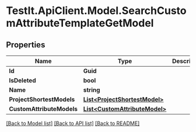 # TestIt.ApiClient.Model.SearchCustomAttributeTemplateGetModel

## Properties

Name | Type | Description | Notes
------------ | ------------- | ------------- | -------------
**Id** | **Guid** |  | 
**IsDeleted** | **bool** |  | 
**Name** | **string** |  | 
**ProjectShortestModels** | [**List&lt;ProjectShortestModel&gt;**](ProjectShortestModel.md) |  | 
**CustomAttributeModels** | [**List&lt;CustomAttributeModel&gt;**](CustomAttributeModel.md) |  | 

[[Back to Model list]](../README.md#documentation-for-models) [[Back to API list]](../README.md#documentation-for-api-endpoints) [[Back to README]](../README.md)

